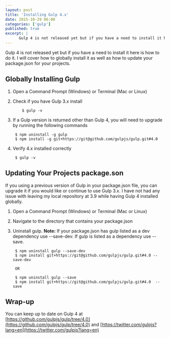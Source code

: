 ```yaml
---
layout: post
title: 'Installing Gulp 4.x'
date: 2015-10-29 06:00
categories: ['gulp']
published: true
excerpt: | 
      Gulp 4 is not released yet but if you have a need to install it here is how to do it.  I will cover how to globally install it as well as how to update your package.json for your projects.
---
```


Gulp 4 is not released yet but if you have a need to install it here is how to do it.  I will cover how to globally install it as well as how to update your package.json for your projects.

## Globally Installing Gulp

1. Open a Command Prompt (Windows) or Terminal (Mac or Linux)
1. Check if you have Gulp 3.x install

    	   $ gulp -v

1. If a Gulp version is returned other than Gulp 4, you will need to upgrade by running the following commands

        $ npm uninstall -g gulp
        $ npm install -g git+https://git@github.com/gulpjs/gulp.git#4.0

1. Verify 4.x installed correctly

    
        $ gulp -v
            
## Updating Your Projects package.son

If you using a previous version of Gulp in your package.json file, you can upgrade it if you would like or continue to use Gulp 3.x.  I have not had any issue with leaving my local repository at 3.9 while having Gulp 4 installed globally.

1. Open a Command Prompt (Windows) or Terminal (Mac or Linux)
1. Navigate to the directory that contains your package.json
1. Uninstall gulp.  **Note:** If your package.json has gulp listed as a dev dependency use  --save-dev.  If gulp is listed as a dependency use --save.

        $ npm uninstall gulp --save-dev
        $ npm install git+https://git@github.com/gulpjs/gulp.git#4.0 --save-dev
        
        OR
        
        $ npm uninstall gulp --save
        $ npm install git+https://git@github.com/gulpjs/gulp.git#4.0  --save
    
## Wrap-up

You can keep up to date on Gulp 4 at [https://github.com/gulpjs/gulp/tree/4.0](https://github.com/gulpjs/gulp/tree/4.0) and [https://twitter.com/gulpjs?lang=en](https://twitter.com/gulpjs?lang=en)